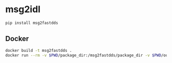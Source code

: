 # msg2idl

```bash
pip install msg2fastdds
```

## Docker

```bash
docker build -t msg2fastdds .
docker run --rm -v $PWD/package_dir:/msg2fastdds/package_dir -v $PWD/output_dir:/msg2fastdds/output_dir msg2fastdds
```

